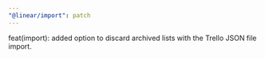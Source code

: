 ```yaml
---
"@linear/import": patch
---
```


feat(import): added option to discard archived lists with the Trello JSON file import.
